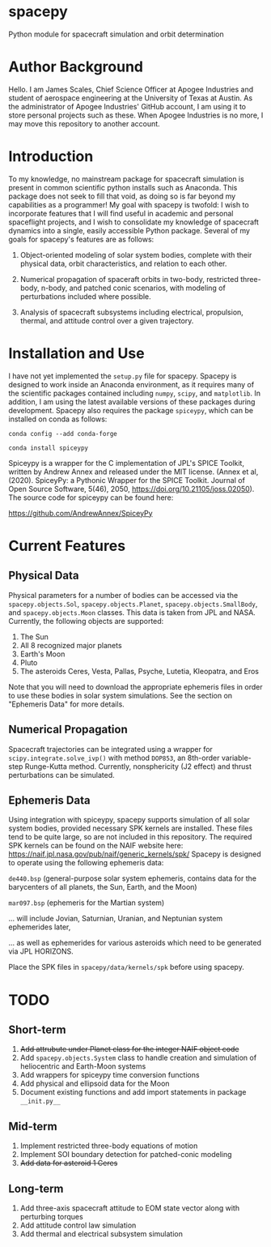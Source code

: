 # spacepy
Python module for spacecraft simulation and orbit determination

# Author Background
Hello. I am James Scales, Chief Science Officer at Apogee Industries and student of aerospace engineering at the University of Texas at Austin. As the administrator of Apogee Industries' GitHub account, I am using it to store personal projects such as these. When Apogee Industries is no more, I may move this repository to another account.
# Introduction
To my knowledge, no mainstream package for spacecraft simulation is present in common scientific python installs such as Anaconda. This package does not seek to fill that void, as doing so is far beyond my capabilities as a programmer! My goal with spacepy is twofold: I wish to incorporate features that I will find useful in academic and personal spaceflight projects, and I wish to consolidate my knowledge of spacecraft dynamics into a single, easily accessible Python package. Several of my goals for spacepy's features are as follows:

1. Object-oriented modeling of solar system bodies, complete with their physical data, orbit characteristics, and relation to each other.

2. Numerical propagation of spaceraft orbits in two-body, restricted three-body, n-body, and patched conic scenarios, with modeling of perturbations included where possible.

3. Analysis of spacecraft subsystems including electrical, propulsion, thermal, and attitude control over a given trajectory.

# Installation and Use
I have not yet implemented the `setup.py` file for spacepy. Spacepy is designed to work inside an Anaconda environment, as it requires many of the scientific packages contained including `numpy`, `scipy`, and `matplotlib`. In addition, I am using the latest available versions of these packages during development. Spacepy also requires the package `spiceypy`, which can be installed on conda as follows:

`conda config --add conda-forge`

`conda install spiceypy`

Spiceypy is a wrapper for the C implementation of JPL's SPICE Toolkit, written by Andrew Annex and released under the MIT license. (Annex et al, (2020). SpiceyPy: a Pythonic Wrapper for the SPICE Toolkit. Journal of Open Source Software, 5(46), 2050, https://doi.org/10.21105/joss.02050). The source code for spiceypy can be found here:

https://github.com/AndrewAnnex/SpiceyPy

# Current Features
## Physical Data
Physical parameters for a number of bodies can be accessed via the `spacepy.objects.Sol`, `spacepy.objects.Planet`, `spacepy.objects.SmallBody`, and `spacepy.objects.Moon` classes. This data is taken from JPL and NASA. Currently, the following objects are supported:

1. The Sun
2. All 8 recognized major planets
3. Earth's Moon
4. Pluto
5. The asteroids Ceres, Vesta, Pallas, Psyche, Lutetia, Kleopatra, and Eros

Note that you will need to download the appropriate ephemeris files in order to use these bodies in solar system simulations. See the section on "Ephemeris Data" for more details.
## Numerical Propagation
Spacecraft trajectories can be integrated using a wrapper for `scipy.integrate.solve_ivp()` with method `DOP853`, an 8th-order variable-step Runge-Kutta method. Currently, nonsphericity (J2 effect) and thrust perturbations can be simulated.

## Ephemeris Data
Using integration with spiceypy, spacepy supports simulation of all solar system bodies, provided necessary SPK kernels are installed. These files tend to be quite large, so are not included in this repository. The required SPK kernels can be found on the NAIF website here: https://naif.jpl.nasa.gov/pub/naif/generic_kernels/spk/
Spacepy is designed to operate using the following ephemeris data:

`de440.bsp` (general-purpose solar system ephemeris, contains data for the barycenters of all planets, the Sun, Earth, and the Moon)

`mar097.bsp` (ephemeris for the Martian system)

... will include Jovian, Saturnian, Uranian, and Neptunian system ephemerides later,

... as well as ephemerides for various asteroids which need to be generated via JPL HORIZONS.

Place the SPK files in `spacepy/data/kernels/spk` before using spacepy.

# TODO
## Short-term
1. ~~Add attrubute under Planet class for the integer NAIF object code~~
2. Add `spacepy.objects.System` class to handle creation and simulation of heliocentric and Earth-Moon systems
3. Add wrappers for spiceypy time conversion functions 
4. Add physical and ellipsoid data for the Moon
5. Document existing functions and add import statements in package `__init.py__`

## Mid-term
1. Implement restricted three-body equations of motion
2. Implement SOI boundary detection for patched-conic modeling
3. ~~Add data for asteroid 1 Ceres~~

## Long-term
1. Add three-axis spacecraft attitude to EOM state vector along with perturbing torques
2. Add attitude control law simulation
3. Add thermal and electrical subsystem simulation
